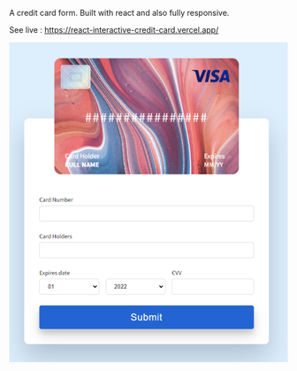 A credit card form. Built with react and also fully responsive. 

See live : https://react-interactive-credit-card.vercel.app/

![](demo.png)
